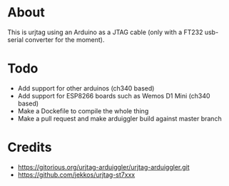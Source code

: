 About
=====

This is urjtag using an Arduino as a JTAG cable (only with a FT232 usb-serial converter for the moment).

Todo
====

* Add support for other arduinos (ch340 based)
* Add support for ESP8266 boards such as Wemos D1 Mini (ch340 based)
* Make a Dockefile to compile the whole thing
* Make a pull request and make arduiggler build against master branch

Credits
=======

* https://gitorious.org/urjtag-arduiggler/urjtag-arduiggler.git 
* https://github.com/jekkos/urjtag-st7xxx
